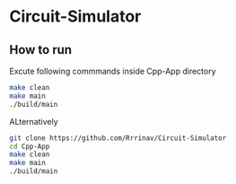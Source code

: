 # Circuit-Simulator

## How to run

Excute following commmands inside Cpp-App directory

``` bash
make clean
make main
./build/main
```
ALternatively 
```bash
git clone https://github.com/Rrrinav/Circuit-Simulator
cd Cpp-App
make clean
make main
./build/main
```